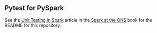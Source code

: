 ## Pytest for PySpark

See the [Unit Testing in Spark](https://best-practice-and-impact.github.io/ons-spark/testing-debugging/unit-testing.html) article in the [Spark at the ONS](https://best-practice-and-impact.github.io/ons-spark/) book for the README for this repository.
